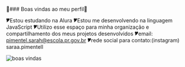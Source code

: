 💜### Boas vindas ao meu perfil💜

 🎔Estou estudando na Alura
 🎔Estou me desenvolvendo na linguagem JavaScript
 🎔Utilizo esse espaço para minha organização e
compartilhamento dos meus projetos desenvolvidos
 🎔email: pimentel.sarah@escola.pr.gov.br
 🎔rede social para contato:(instagram) saraa.pimentell


![boas vindas](https://media1.tenor.com/m/f7x6-rF1ED4AAAAC/misumi-uika-bang-dream-it%E2%80%99s-mygo.gif)


